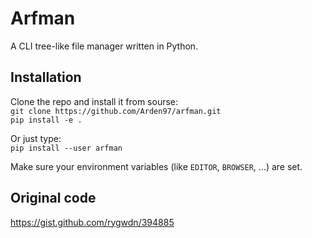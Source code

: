 # Arfman

A CLI tree-like file manager written in Python.

## Installation

Clone the repo and install it from sourse:  
`git clone https://github.com/Arden97/arfman.git`  
`pip install -e .`

Or just type:  
`pip install --user arfman`

Make sure your environment variables (like `EDITOR`, `BROWSER`, ...) are set.

## Original code

https://gist.github.com/rygwdn/394885
